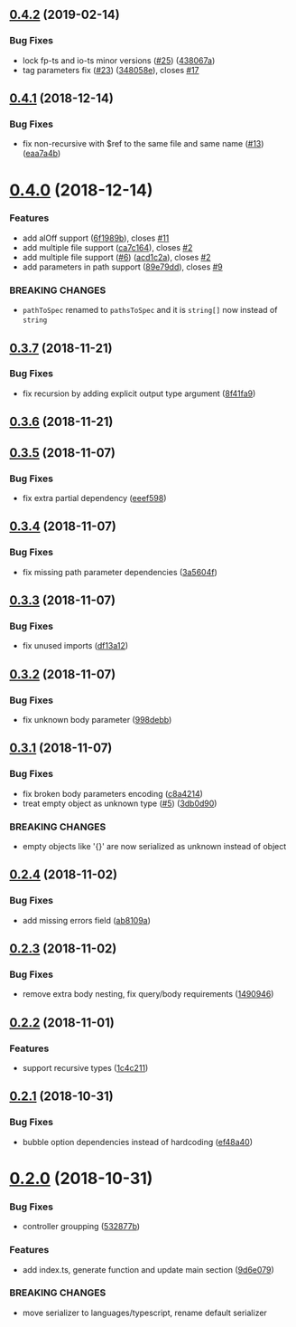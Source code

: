 <a name="0.4.2"></a>
## [0.4.2](https://github.com/devex-web-frontend/swagger-codegen-ts/compare/v0.4.1...v0.4.2) (2019-02-14)


### Bug Fixes

* lock fp-ts and io-ts minor versions ([#25](https://github.com/devex-web-frontend/swagger-codegen-ts/issues/25)) ([438067a](https://github.com/devex-web-frontend/swagger-codegen-ts/commit/438067a))
* tag parameters fix ([#23](https://github.com/devex-web-frontend/swagger-codegen-ts/issues/23)) ([348058e](https://github.com/devex-web-frontend/swagger-codegen-ts/commit/348058e)), closes [#17](https://github.com/devex-web-frontend/swagger-codegen-ts/issues/17)



<a name="0.4.1"></a>
## [0.4.1](https://github.com/devex-web-frontend/swagger-codegen-ts/compare/v0.4.0...v0.4.1) (2018-12-14)


### Bug Fixes

* fix non-recursive with $ref to the same file and same name ([#13](https://github.com/devex-web-frontend/swagger-codegen-ts/issues/13)) ([eaa7a4b](https://github.com/devex-web-frontend/swagger-codegen-ts/commit/eaa7a4b))



<a name="0.4.0"></a>
# [0.4.0](https://github.com/devex-web-frontend/swagger-codegen-ts/compare/v0.3.7...v0.4.0) (2018-12-14)


### Features

* add alOff support ([6f1989b](https://github.com/devex-web-frontend/swagger-codegen-ts/commit/6f1989b)), closes [#11](https://github.com/devex-web-frontend/swagger-codegen-ts/issues/11)
* add multiple file support ([ca7c164](https://github.com/devex-web-frontend/swagger-codegen-ts/commit/ca7c164)), closes [#2](https://github.com/devex-web-frontend/swagger-codegen-ts/issues/2)
* add multiple file support ([#6](https://github.com/devex-web-frontend/swagger-codegen-ts/issues/6)) ([acd1c2a](https://github.com/devex-web-frontend/swagger-codegen-ts/commit/acd1c2a)), closes [#2](https://github.com/devex-web-frontend/swagger-codegen-ts/issues/2)
* add parameters in path support ([89e79dd](https://github.com/devex-web-frontend/swagger-codegen-ts/commit/89e79dd)), closes [#9](https://github.com/devex-web-frontend/swagger-codegen-ts/issues/9)


### BREAKING CHANGES

* `pathToSpec` renamed to `pathsToSpec` and it is `string[]` now instead of `string`



<a name="0.3.7"></a>
## [0.3.7](https://github.com/devex-web-frontend/swagger-codegen-ts/compare/v0.3.6...v0.3.7) (2018-11-21)


### Bug Fixes

* fix recursion by adding explicit output type argument ([8f41fa9](https://github.com/devex-web-frontend/swagger-codegen-ts/commit/8f41fa9))



<a name="0.3.6"></a>
## [0.3.6](https://github.com/devex-web-frontend/swagger-codegen-ts/compare/v0.3.5...v0.3.6) (2018-11-21)



<a name="0.3.5"></a>
## [0.3.5](https://github.com/devex-web-frontend/swagger-codegen-ts/compare/v0.3.4...v0.3.5) (2018-11-07)


### Bug Fixes

* fix extra partial dependency ([eeef598](https://github.com/devex-web-frontend/swagger-codegen-ts/commit/eeef598))



<a name="0.3.4"></a>
## [0.3.4](https://github.com/devex-web-frontend/swagger-codegen-ts/compare/v0.3.3...v0.3.4) (2018-11-07)


### Bug Fixes

* fix missing path parameter dependencies ([3a5604f](https://github.com/devex-web-frontend/swagger-codegen-ts/commit/3a5604f))



<a name="0.3.3"></a>
## [0.3.3](https://github.com/devex-web-frontend/swagger-codegen-ts/compare/v0.3.2...v0.3.3) (2018-11-07)


### Bug Fixes

* fix unused imports ([df13a12](https://github.com/devex-web-frontend/swagger-codegen-ts/commit/df13a12))



<a name="0.3.2"></a>
## [0.3.2](https://github.com/devex-web-frontend/swagger-codegen-ts/compare/v0.3.1...v0.3.2) (2018-11-07)


### Bug Fixes

* fix unknown body parameter ([998debb](https://github.com/devex-web-frontend/swagger-codegen-ts/commit/998debb))



<a name="0.3.1"></a>
## [0.3.1](https://github.com/devex-web-frontend/swagger-codegen-ts/compare/v0.2.4...v0.3.1) (2018-11-07)


### Bug Fixes

* fix broken body parameters encoding ([c8a4214](https://github.com/devex-web-frontend/swagger-codegen-ts/commit/c8a4214))
* treat empty object as unknown type ([#5](https://github.com/devex-web-frontend/swagger-codegen-ts/issues/5)) ([3db0d90](https://github.com/devex-web-frontend/swagger-codegen-ts/commit/3db0d90))


### BREAKING CHANGES

* empty objects like '{}' are now serialized as unknown instead of object



<a name="0.2.4"></a>
## [0.2.4](https://github.com/devex-web-frontend/swagger-codegen-ts/compare/v0.2.3...v0.2.4) (2018-11-02)


### Bug Fixes

* add missing errors field ([ab8109a](https://github.com/devex-web-frontend/swagger-codegen-ts/commit/ab8109a))



<a name="0.2.3"></a>
## [0.2.3](https://github.com/devex-web-frontend/swagger-codegen-ts/compare/v0.2.2...v0.2.3) (2018-11-02)


### Bug Fixes

* remove extra body nesting, fix query/body requirements ([1490946](https://github.com/devex-web-frontend/swagger-codegen-ts/commit/1490946))



<a name="0.2.2"></a>
## [0.2.2](https://github.com/devex-web-frontend/swagger-codegen-ts/compare/0.2.1...v0.2.2) (2018-11-01)


### Features

* support recursive types ([1c4c211](https://github.com/devex-web-frontend/swagger-codegen-ts/commit/1c4c211))



<a name="0.2.1"></a>
## [0.2.1](https://github.com/devex-web-frontend/swagger-codegen-ts/compare/0.2.0...0.2.1) (2018-10-31)


### Bug Fixes

* bubble option dependencies instead of hardcoding ([ef48a40](https://github.com/devex-web-frontend/swagger-codegen-ts/commit/ef48a40))



<a name="0.2.0"></a>
# [0.2.0](https://github.com/devex-web-frontend/swagger-codegen-ts/compare/9d6e079...0.2.0) (2018-10-31)


### Bug Fixes

* controller groupping ([532877b](https://github.com/devex-web-frontend/swagger-codegen-ts/commit/532877b))


### Features

* add index.ts, generate function and update main section ([9d6e079](https://github.com/devex-web-frontend/swagger-codegen-ts/commit/9d6e079))


### BREAKING CHANGES

* move serializer to languages/typescript, rename default serializer




